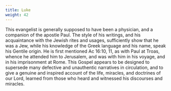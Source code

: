 ```yaml
---
title: Luke
weight: 42
---
```


This evangelist is generally supposed to have been a physician, and a companion of the apostle Paul. The style of his writings, and his acquaintance with the Jewish rites and usages, sufficiently show that he was a Jew, while his knowledge of the Greek language and his name, speak his Gentile origin. He is first mentioned Ac 16:10, 11, as with Paul at Troas, whence he attended him to Jerusalem, and was with him in his voyage, and in his imprisonment at Rome. This Gospel appears to be designed to supersede many defective and unauthentic narratives in circulation, and to give a genuine and inspired account of the life, miracles, and doctrines of our Lord, learned from those who heard and witnessed his discourses and miracles.
